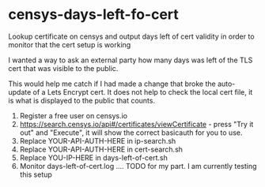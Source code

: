 # censys-days-left-fo-cert
Lookup certificate on censys and output days left of cert validity in order to monitor that the cert setup is working

I wanted a way to ask an external party how many days was left of the TLS cert that was visible to the public.

This would help me catch if I had made a change that broke the auto-update of a Lets Encrypt cert.
It does not help to check the local cert file, it is what is displayed to the public that counts.

1. Register a free user on censys.io
2. https://search.censys.io/api#/certificates/viewCertificate - press "Try it out" and "Execute", it will show the correct basicauth for you to use.
3. Replace YOUR-API-AUTH-HERE in ip-search.sh
4. Replace YOUR-API-AUTH-HERE in cert-search.sh
5. Replace YOU-IP-HERE in days-left-of-cert.sh
6. Monitor days-left-of-cert.log .... TODO for my part. I am currently testing this setup

